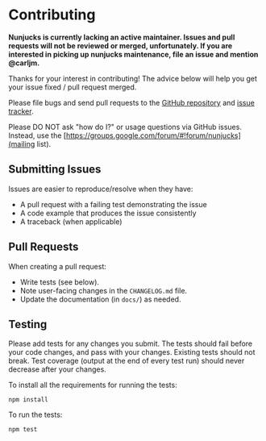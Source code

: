 Contributing
============

**Nunjucks is currently lacking an active maintainer. Issues and pull requests
will not be reviewed or merged, unfortunately. If you are interested in
picking up nunjucks maintenance, file an issue and mention @carljm.**

Thanks for your interest in contributing! The advice below will help you get
your issue fixed / pull request merged.

Please file bugs and send pull requests to the
[GitHub repository](https://github.com/mozilla/nunjucks/) and
[issue tracker](https://github.com/mozilla/nunjucks/issues).

Please DO NOT ask "how do I?" or usage questions via GitHub issues. Instead,
use the [https://groups.google.com/forum/#!forum/nunjucks](mailing list).

Submitting Issues
-----------------

Issues are easier to reproduce/resolve when they have:

- A pull request with a failing test demonstrating the issue
- A code example that produces the issue consistently
- A traceback (when applicable)


Pull Requests
-------------

When creating a pull request:

- Write tests (see below).
- Note user-facing changes in the `CHANGELOG.md` file.
- Update the documentation (in `docs/`) as needed.


Testing
-------

Please add tests for any changes you submit. The tests should fail before your
code changes, and pass with your changes. Existing tests should not break. Test
coverage (output at the end of every test run) should never decrease after your
changes.

To install all the requirements for running the tests:

    npm install

To run the tests:

    npm test

